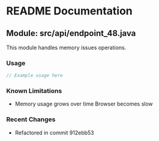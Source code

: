# README Documentation

## Module: src/api/endpoint_48.java

This module handles memory issues operations.

### Usage

```javascript
// Example usage here
```

### Known Limitations

- Memory usage grows over time Browser becomes slow

### Recent Changes

- Refactored in commit 912ebb53
